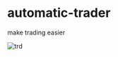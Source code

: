 # automatic-trader
make trading easier

![trd](https://user-images.githubusercontent.com/107154559/183948230-9802b644-d7bb-4bb6-a594-4aff92556ff2.JPG)
